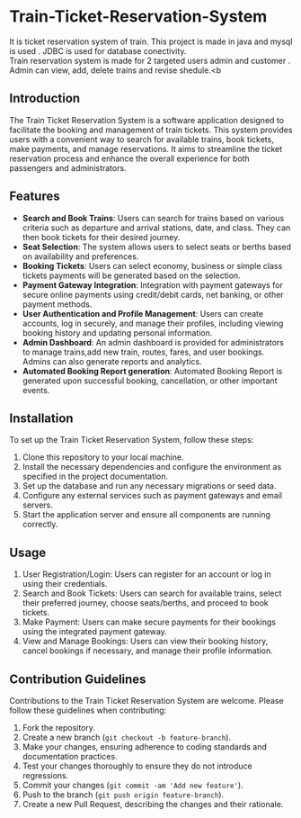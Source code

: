 # Train-Ticket-Reservation-System
It is ticket reservation system of train. This project is made in java and mysql is used . JDBC is used for database conectivity.<br>
Train reservation system is made for 2 targeted users admin and customer .<br> Admin can view, add, delete trains and revise shedule.<b

## Introduction

The Train Ticket Reservation System is a software application designed to facilitate the booking and management of train tickets. This system provides users with a convenient way to search for available trains, book tickets, make payments, and manage reservations. It aims to streamline the ticket reservation process and enhance the overall experience for both passengers and administrators.

## Features

- **Search and Book Trains**: Users can search for trains based on various criteria such as departure and arrival stations, date, and class. They can then book tickets for their desired journey.
- **Seat Selection**: The system allows users to select seats or berths based on availability and preferences.
- **Booking Tickets**: Users can select economy, business or simple class tickets payments will be generated based on the selection.
- **Payment Gateway Integration**: Integration with payment gateways for secure online payments using credit/debit cards, net banking, or other payment methods.
- **User Authentication and Profile Management**: Users can create accounts, log in securely, and manage their profiles, including viewing booking history and updating personal information.
- **Admin Dashboard**: An admin dashboard is provided for administrators to manage trains,add new train, routes, fares, and user bookings. Admins can also generate reports and analytics.
- **Automated Booking Report generation**: Automated Booking Report is generated upon successful booking, cancellation, or other important events.

## Installation

To set up the Train Ticket Reservation System, follow these steps:

1. Clone this repository to your local machine.
2. Install the necessary dependencies and configure the environment as specified in the project documentation.
3. Set up the database and run any necessary migrations or seed data.
4. Configure any external services such as payment gateways and email servers.
5. Start the application server and ensure all components are running correctly.

## Usage

1. User Registration/Login: Users can register for an account or log in using their credentials.
2. Search and Book Tickets: Users can search for available trains, select their preferred journey, choose seats/berths, and proceed to book tickets.
3. Make Payment: Users can make secure payments for their bookings using the integrated payment gateway.
4. View and Manage Bookings: Users can view their booking history, cancel bookings if necessary, and manage their profile information.

## Contribution Guidelines

Contributions to the Train Ticket Reservation System are welcome. Please follow these guidelines when contributing:

1. Fork the repository.
2. Create a new branch (`git checkout -b feature-branch`).
3. Make your changes, ensuring adherence to coding standards and documentation practices.
4. Test your changes thoroughly to ensure they do not introduce regressions.
5. Commit your changes (`git commit -am 'Add new feature'`).
6. Push to the branch (`git push origin feature-branch`).
7. Create a new Pull Request, describing the changes and their rationale.
